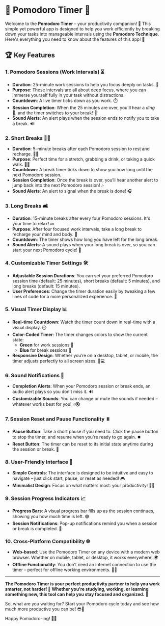 # 🍅 Pomodoro Timer 🍅

Welcome to the **Pomodoro Timer** – your productivity companion! 🌟 This simple yet powerful app is designed to help you work efficiently by breaking down your tasks into manageable intervals using the **Pomodoro Technique**. Here's everything you need to know about the features of this app! 🚀

## 🏆 Key Features

### 1. **Pomodoro Sessions (Work Intervals) ⏳**
   - **Duration**: 25-minute work sessions to help you focus deeply on tasks. 💪
   - **Purpose**: These intervals are all about deep focus, where you can immerse yourself fully in your task without distractions.
   - **Countdown**: A live timer ticks down as you work. ⏱️
   - **Session Completion**: When the 25 minutes are over, you'll hear a *ding* 🔔, and the timer switches to your break! 🎉
   - **Sound Alerts**: An alert plays when the session ends to notify you to take a break. 🔊

### 2. **Short Breaks 🧘‍♂️**
   - **Duration**: 5-minute breaks after each Pomodoro session to rest and recharge. 💆‍♀️
   - **Purpose**: Perfect time for a stretch, grabbing a drink, or taking a quick walk. 🚶‍♂️
   - **Countdown**: A break timer ticks down to show you how long until the next Pomodoro session.
   - **Session Completion**: Once the break is over, you’ll hear another alert to jump back into the next Pomodoro session! 🎶
   - **Sound Alerts**: An alert to signal when the break is done! 🎧

### 3. **Long Breaks 🛋️**
   - **Duration**: 15-minute breaks after every four Pomodoro sessions. It's your time to relax! 💤
   - **Purpose**: After four focused work intervals, take a long break to recharge your mind and body. 🍵
   - **Countdown**: The timer shows how long you have left for the long break.
   - **Sound Alerts**: A sound plays when your long break is over, so you can start your next Pomodoro cycle! 🎵

### 4. **Customizable Timer Settings 🛠️**
   - **Adjustable Session Durations**: You can set your preferred Pomodoro session time (default: 25 minutes), short breaks (default: 5 minutes), and long breaks (default: 15 minutes).
   - **User Preferences**: Change the timer duration easily by tweaking a few lines of code for a more personalized experience. 🔄

### 5. **Visual Timer Display 📊**
   - **Real-time Countdown**: Watch the timer count down in real-time with a visual display. ⏲️
   - **Color-Coded Timer**: The timer changes colors to show the current state: 
     - **Green** for work sessions 💼
     - **Blue** for break sessions 🌊
   - **Responsive Design**: Whether you’re on a desktop, tablet, or mobile, the timer adjusts perfectly to all screen sizes. 📱💻

### 6. **Sound Notifications 🔔**
   - **Completion Alerts**: When your Pomodoro session or break ends, an audio alert plays so you don’t miss it. 🔊
   - **Customizable Sounds**: You can change or mute the sounds if needed – whatever works best for you! 🎶🔇

### 7. **Session Reset and Pause Functionality ⏸️**
   - **Pause Button**: Take a short pause if you need to. Click the pause button to stop the timer, and resume when you're ready to go again. ⏹️
   - **Reset Button**: The timer can be reset to its initial state anytime during the session or break. 🔄

### 8. **User-Friendly Interface 🎨**
   - **Simple Controls**: The interface is designed to be intuitive and easy to navigate – just click start, pause, or reset as needed! 🎮
   - **Minimalist Design**: Focus on what matters most: your productivity! 🧑‍💻

### 9. **Session Progress Indicators 📈**
   - **Progress Bars**: A visual progress bar fills up as the session continues, showing you how much time is left. 🟢
   - **Session Notifications**: Pop-up notifications remind you when a session or break is completed. 🔔

### 10. **Cross-Platform Compatibility 🌐**
   - **Web-based**: Use the Pomodoro Timer on any device with a modern web browser. Whether on mobile, tablet, or desktop, it works everywhere! 🌍
   - **Offline Functionality**: You don’t need an internet connection to use the timer – perfect for offline working environments. 🚫🌐

---

**The Pomodoro Timer is your perfect productivity partner to help you work smarter, not harder! 🌟 Whether you're studying, working, or learning something new, this tool can help you stay focused and organized.** 🎯

So, what are you waiting for? Start your Pomodoro cycle today and see how much more productive you can be! 😎💼

Happy Pomodoro-ing! 🍅✨



